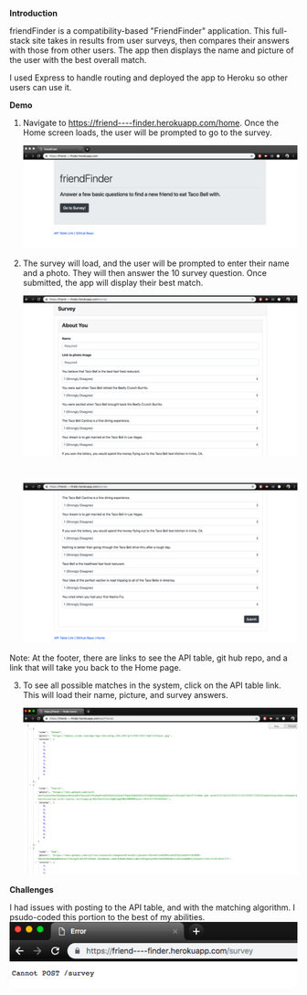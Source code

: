 <strong>Introduction</strong>

friendFinder is a compatibility-based "FriendFinder" application. This full-stack site takes in results from user surveys, then compares their answers with those from other users. The app then displays the name and picture of the user with the best overall match.

I used Express to handle routing and deployed the app to Heroku so other users can use it.

<strong>Demo</strong>

1. Navigate to https://friend----finder.herokuapp.com/home. Once the Home screen loads, the user will be prompted to go to the survey.

    ![alt text](/images/one.png)

2. The survey will load, and the user will be prompted to enter their name and a photo. They will then answer the 10 survey question. Once submitted, the app will display their best match. 

    ![alt text](/images/two.png)

    <br>

    ![alt text](/images/three.png)

Note: At the footer, there are links to see the API table, git hub repo, and a link that will take you back to the Home page.

3. To see all possible matches in the system, click on the API table link. This will load their name, picture, and survey answers. 

    ![alt text](/images/four.png)

<strong>Challenges</strong>

I had issues with posting to the API table, and with the matching algorithm. I psudo-coded this portion to the best of my abilities. 
    ![alt text](/images/five.png)